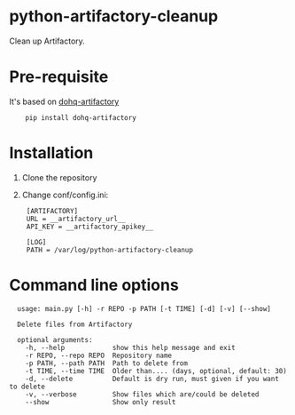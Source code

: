 # python-artifactory-cleanup
Clean up Artifactory.

# Pre-requisite
It's based on [dohq-artifactory](https://github.com/devopshq/artifactory)

        pip install dohq-artifactory

# Installation
1. Clone the repository
2. Change conf/config.ini:


        [ARTIFACTORY]
        URL = __artifactory_url__
        API_KEY = __artifactory_apikey__

        [LOG]
        PATH = /var/log/python-artifactory-cleanup


# Command line options
      usage: main.py [-h] -r REPO -p PATH [-t TIME] [-d] [-v] [--show]

      Delete files from Artifactory

      optional arguments:
        -h, --help            show this help message and exit
        -r REPO, --repo REPO  Repository name
        -p PATH, --path PATH  Path to delete from
        -t TIME, --time TIME  Older than.... (days, optional, default: 30)
        -d, --delete          Default is dry run, must given if you want to delete
        -v, --verbose         Show files which are/could be deleted
        --show                Show only result
